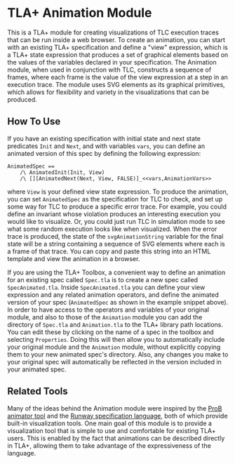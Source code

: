 # TLA+ Animation Module

This is a TLA+ module for creating visualizations of TLC execution traces that can be run inside a web browser. To create an animation, you can start with an existing TLA+ specification and define a "view" expression, which is a TLA+ state expression that produces a set of graphical elements based on the values of the variables declared in your specification. The Animation module, when used in conjunction with TLC, constructs a sequence of frames, where each frame is the value of the view expression at a step in an execution trace. The module uses SVG elements as its graphical primitives, which allows for flexibility and variety in the visualizations that can be produced. 

## How To Use

If you have an existing specification with initial state and next state predicates `Init` and `Next`, and with variables `vars`, you can define an animated version of this spec by defining the following expression:

```tla
AnimatedSpec ==
    /\ AnimatedInit(Init, View)
    /\ [][AnimatedNext(Next, View, FALSE)]_<<vars,AnimationVars>>  
```

where `View` is your defined view state expression. To produce the animation, you can set `AnimatedSpec` as the specification for TLC to check, and set up some way for TLC to produce a specific error trace. For example, you could define an invariant whose violation produces an interesting execution you would like to visualize. Or, you could just run TLC in simulation mode to see what some random execution looks like when visualized. When the error trace is produced, the state of the `svgAnimationString` variable for the final state will be a string containing a sequence of SVG elements where each is a frame of that trace. You can copy and paste this string into an HTML template and view the animation in a browser.

If you are using the TLA+ Toolbox, a convenient way to define an animation for an existing spec called `Spec.tla` is to create a new spec called `SpecAnimated.tla`. Inside `SpecAnimated.tla` you can define your view expression and any related animation operators, and define the animated version of your spec (`AnimatedSpec` as shown in the example snippet above). In order to have access to the operators and variables of your original module, and also to those of the `Animation` module you can add the directory of `Spec.tla` and `Animation.tla` to the TLA+ library path locations. You can edit these by clicking on the name of a spec in the toolbox and selecting `Properties`. Doing this will then allow you to automatically include your original module and the `Animation` module, without explicitly copying them to your new animated spec's directory. Also, any changes you make to your original spec will automatically be reflected in the version included in your animated spec.

## Related Tools

Many of the ideas behind the Animation module were inspired by the [ProB animator tool](https://www3.hhu.de/stups/prob/index.php/The_ProB_Animator_and_Model_Checker) and the [Runway specification language](https://engineering.salesforce.com/runway-intro-dc0d9578e248), both of which provide built-in visualization tools. One main goal of this module is to provide a visualization tool that is simple to use and comfortable for existing TLA+ users. This is enabled by the fact that animations can be described directly in TLA+, allowing them to take advantage of the expressiveness of the language.

